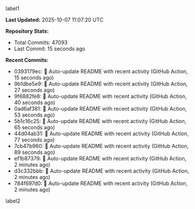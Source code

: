
label1 
<!-- ACTIVITY_START -->
**Last Updated:** 2025-10-07 11:07:20 UTC

**Repository Stats:**
- Total Commits: 47093
- Last Commit: 15 seconds ago

**Recent Commits:**
- 0393179ec: 🤖 Auto-update README with recent activity (GitHub Action, 15 seconds ago)
- 9b1dbe5e9: 🤖 Auto-update README with recent activity (GitHub Action, 27 seconds ago)
- 9f6882fe8: 🤖 Auto-update README with recent activity (GitHub Action, 40 seconds ago)
- 0ad6af381: 🤖 Auto-update README with recent activity (GitHub Action, 53 seconds ago)
- 5b1c16c25: 🤖 Auto-update README with recent activity (GitHub Action, 65 seconds ago)
- 44d04ab31: 🤖 Auto-update README with recent activity (GitHub Action, 77 seconds ago)
- 7cb47b960: 🤖 Auto-update README with recent activity (GitHub Action, 89 seconds ago)
- ef1b87379: 🤖 Auto-update README with recent activity (GitHub Action, 2 minutes ago)
- d3c332bbb: 🤖 Auto-update README with recent activity (GitHub Action, 2 minutes ago)
- 784f697d0: 🤖 Auto-update README with recent activity (GitHub Action, 2 minutes ago)
<!-- ACTIVITY_END -->

label2
